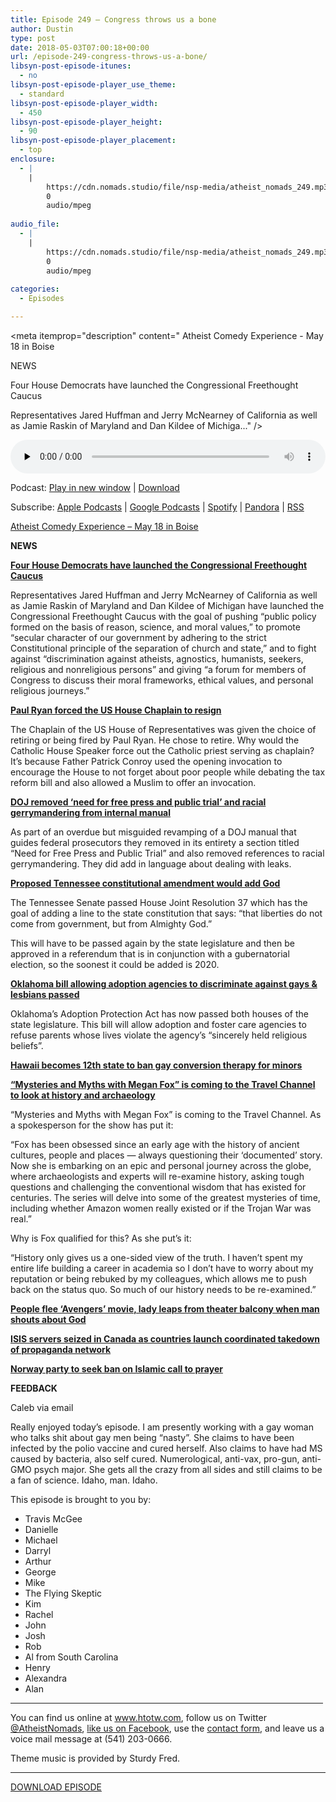 ```yaml
---
title: Episode 249 – Congress throws us a bone
author: Dustin
type: post
date: 2018-05-03T07:00:18+00:00
url: /episode-249-congress-throws-us-a-bone/
libsyn-post-episode-itunes:
  - no
libsyn-post-episode-player_use_theme:
  - standard
libsyn-post-episode-player_width:
  - 450
libsyn-post-episode-player_height:
  - 90
libsyn-post-episode-player_placement:
  - top
enclosure:
  - |
    |
        https://cdn.nomads.studio/file/nsp-media/atheist_nomads_249.mp3
        0
        audio/mpeg
        
audio_file:
  - |
    |
        https://cdn.nomads.studio/file/nsp-media/atheist_nomads_249.mp3
        0
        audio/mpeg
        
categories:
  - Episodes

---
```

<div itemscope itemtype="http://schema.org/AudioObject">
  <meta itemprop="name" content="Episode 249 &#8211; Congress throws us a bone" />
  
  <meta itemprop="uploadDate" content="2018-05-03T01:00:18-06:00" />
  
  <meta itemprop="encodingFormat" content="audio/mpeg" />
  
  <meta itemprop="description" content="
Atheist Comedy Experience - May 18 in Boise

NEWS

Four House Democrats have launched the Congressional Freethought Caucus

Representatives Jared Huffman and Jerry McNearney of California as well as Jamie Raskin of Maryland and Dan Kildee of Michiga..." />
  
  <meta itemprop="contentUrl" content="https://dts.podtrac.com/redirect.mp3/cdn.nomads.studio/file/nsp-media/atheist_nomads_249.mp3" />
  </p> 
  
  <div class="powerpress_player" id="powerpress_player_8512">
    <audio class="wp-audio-shortcode" id="audio-1728-256" preload="none" style="width: 100%;" controls="controls"><source type="audio/mpeg" src="https://dts.podtrac.com/redirect.mp3/cdn.nomads.studio/file/nsp-media/atheist_nomads_249.mp3?_=256" /><a href="https://dts.podtrac.com/redirect.mp3/cdn.nomads.studio/file/nsp-media/atheist_nomads_249.mp3">https://dts.podtrac.com/redirect.mp3/cdn.nomads.studio/file/nsp-media/atheist_nomads_249.mp3</a></audio>
  </div>
</div>

<p class="powerpress_links powerpress_links_mp3">
  Podcast: <a href="https://dts.podtrac.com/redirect.mp3/cdn.nomads.studio/file/nsp-media/atheist_nomads_249.mp3" class="powerpress_link_pinw" target="_blank" title="Play in new window" onclick="return powerpress_pinw('https://htotw.com/?powerpress_pinw=1728-podcast');" rel="nofollow">Play in new window</a> | <a href="https://dts.podtrac.com/redirect.mp3/cdn.nomads.studio/file/nsp-media/atheist_nomads_249.mp3" class="powerpress_link_d" title="Download" rel="nofollow" download="atheist_nomads_249.mp3">Download</a>
</p>

<p class="powerpress_links powerpress_subscribe_links">
  Subscribe: <a href="https://podcasts.apple.com/us/podcast/humanists-take-on-the-world/id530050098?mt=2&ls=1" class="powerpress_link_subscribe powerpress_link_subscribe_itunes" target="_blank" title="Subscribe on Apple Podcasts" rel="nofollow">Apple Podcasts</a> | <a href="https://www.google.com/podcasts?feed=aHR0cDovL2F0aGVpc3Rub21hZHMubGlic3luLmNvbS9yc3M%3D" class="powerpress_link_subscribe powerpress_link_subscribe_googleplay" target="_blank" title="Subscribe on Google Podcasts" rel="nofollow">Google Podcasts</a> | <a href="https://open.spotify.com/show/3LzK2xZGike6Tc1GEMtMbr?si=LieN9SNuTpq96smuaUsH8A" class="powerpress_link_subscribe powerpress_link_subscribe_spotify" target="_blank" title="Subscribe on Spotify" rel="nofollow">Spotify</a> | <a href="https://www.pandora.com/podcast/atheist-nomads/PC:10122?corr=62071012&part=ug" class="powerpress_link_subscribe powerpress_link_subscribe_pandora" target="_blank" title="Subscribe on Pandora" rel="nofollow">Pandora</a> | <a href="https://htotw.com/feed/podcast/" class="powerpress_link_subscribe powerpress_link_subscribe_rss" target="_blank" title="Subscribe via RSS" rel="nofollow">RSS</a>
</p>

  
<a href="https://www.eventbrite.com/e/the-atheist-comedy-experience-tickets-42304819855?aff=eac2" target="_blank" rel="noopener">Atheist Comedy Experience &#8211; May 18 in Boise</a>

**NEWS**

<a href="http://thehill.com/homenews/house/385573-dem-reps-launch-congressional-freethought-caucus" target="_blank" rel="noopener"><b>Four House Democrats have launched the Congressional Freethought Caucus</b></a>

Representatives Jared Huffman and Jerry McNearney of California as well as Jamie Raskin of Maryland and Dan Kildee of Michigan have launched the Congressional Freethought Caucus with the goal of pushing “public policy formed on the basis of reason, science, and moral values,” to promote “secular character of our government by adhering to the strict Constitutional principle of the separation of church and state,” and to fight against “discrimination against atheists, agnostics, humanists, seekers, religious and nonreligious persons” and giving “a forum for members of Congress to discuss their moral frameworks, ethical values, and personal religious journeys.”

<a href="http://thehill.com/homenews/house/385035-house-chaplain-forced-out-by-ryan" target="_blank" rel="noopener"><b>Paul Ryan forced the US House Chaplain to resign</b></a>

The Chaplain of the US House of Representatives was given the choice of retiring or being fired by Paul Ryan. He chose to retire. Why would the Catholic House Speaker force out the Catholic priest serving as chaplain? It’s because Father Patrick Conroy used the opening invocation to encourage the House to not forget about poor people while debating the tax reform bill and also allowed a Muslim to offer an invocation.

<a href="http://nymag.com/daily/intelligencer/2018/04/doj-erases-need-for-free-press-from-internal-manual.html" target="_blank" rel="noopener"><b>DOJ removed ‘need for free press and public trial’ and racial gerrymandering from internal manual</b></a>

As part of an overdue but misguided revamping of a DOJ manual that guides federal prosecutors they removed in its entirety a section titled “Need for Free Press and Public Trial” and also removed references to racial gerrymandering. They did add in language about dealing with leaks.

<a href="https://www.au.org/blogs/wall-of-separation/proposed-amendment-would-insert-god-into-tennessee-constitution" target="_blank" rel="noopener"><b>Proposed Tennessee constitutional amendment would add God</b></a>

The Tennessee Senate passed House Joint Resolution 37 which has the goal of adding a line to the state constitution that says: “that liberties do not come from government, but from Almighty God.”

This will have to be passed again by the state legislature and then be approved in a referendum that is in conjunction with a gubernatorial election, so the soonest it could be added is 2020.

<a href="https://www.lgbtqnation.com/2018/04/bill-making-legal-ban-gays-lesbians-adopting-passes-oklahoma/" target="_blank" rel="noopener"><b>Oklahoma bill allowing adoption agencies to discriminate against gays & lesbians passed</b></a>

Oklahoma’s Adoption Protection Act has now passed both houses of the state legislature. This bill will allow adoption and foster care agencies to refuse parents whose lives violate the agency’s “sincerely held religious beliefs”.

<a href="http://www.hawaiinewsnow.com/story/38062699/hawaii-becomes-12th-state-to-ban-gay-conversion-therapy-for-minors" target="_blank" rel="noopener"><b>Hawaii becomes 12th state to ban gay conversion therapy for minors</b></a>

<a href="https://www.inverse.com/article/44153-megan-fox-conspiracy-theory-show-archaeologists-pissed" target="_blank" rel="noopener"><b>“Mysteries and Myths with Megan Fox” is coming to the Travel Channel to look at history and archaeology</b></a>

“Mysteries and Myths with Megan Fox” is coming to the Travel Channel. As a spokesperson for the show has put it:

“Fox has been obsessed since an early age with the history of ancient cultures, people and places — always questioning their ‘documented’ story. Now she is embarking on an epic and personal journey across the globe, where archaeologists and experts will re-examine history, asking tough questions and challenging the conventional wisdom that has existed for centuries. The series will delve into some of the greatest mysteries of time, including whether Amazon women really existed or if the Trojan War was real.”

Why is Fox qualified for this? As she put’s it:

“History only gives us a one-sided view of the truth. I haven’t spent my entire life building a career in academia so I don’t have to worry about my reputation or being rebuked by my colleagues, which allows me to push back on the status quo. So much of our history needs to be re-examined.”

<a href="https://www.redlandsdailyfacts.com/2018/04/27/people-flee-avengers-movie-lady-leaps-from-theater-balcony-when-man-shouts-about-god/" target="_blank" rel="noopener"><b>People flee ‘Avengers’ movie, lady leaps from theater balcony when man shouts about God</b></a>

<a href="https://globalnews.ca/news/4171947/canada-isis-propaganda/" target="_blank" rel="noopener"><b>ISIS servers seized in Canada as countries launch coordinated takedown of propaganda network<b></b></b></a>

<a href="https://www.thelocal.no/20180425/norways-party-to-seek-ban-on-islamic-call-to-prayer" target="_blank" rel="noopener"><b>Norway party to seek ban on Islamic call to prayer</b></a>

**FEEDBACK**

Caleb via email

Really enjoyed today’s episode. I am presently working with a gay woman who talks shit about gay men being “nasty”. She claims to have been infected by the polio vaccine and cured herself. Also claims to have had MS caused by bacteria, also self cured. Numerological, anti-vax, pro-gun, anti-GMO psych major. She gets all the crazy from all sides and still claims to be a fan of science. Idaho, man. Idaho.

This episode is brought to you by:

* Travis McGee  
* Danielle  
* Michael  
* Darryl  
* Arthur  
* George  
* Mike  
* The Flying Skeptic  
* Kim  
* Rachel  
* John  
* Josh  
* Rob  
* Al from South Carolina  
* Henry  
* Alexandra  
* Alan

<hr width="500" />

You can find us online at <a href="https://www.htotw.com/" target="_blank" rel="noopener">www.htotw.com</a>, follow us on Twitter <a href="https://twitter.com/AtheistNomads" target="_blank" rel="noopener">@AtheistNomads</a>, <a href="https://htotw.com/facebook" target="_blank" rel="noopener">like us on Facebook</a>, use the [contact form](https://htotw.com/contact), and leave us a voice mail message at (541) 203-0666.

Theme music is provided by Sturdy Fred.

<hr width="”500”" />

<a href="https://dts.podtrac.com/redirect.mp3/cdn.nomads.studio/file/nsp-media/atheist_nomads_249.mp3" target="_blank" rel="noopener">DOWNLOAD EPISODE</a>
